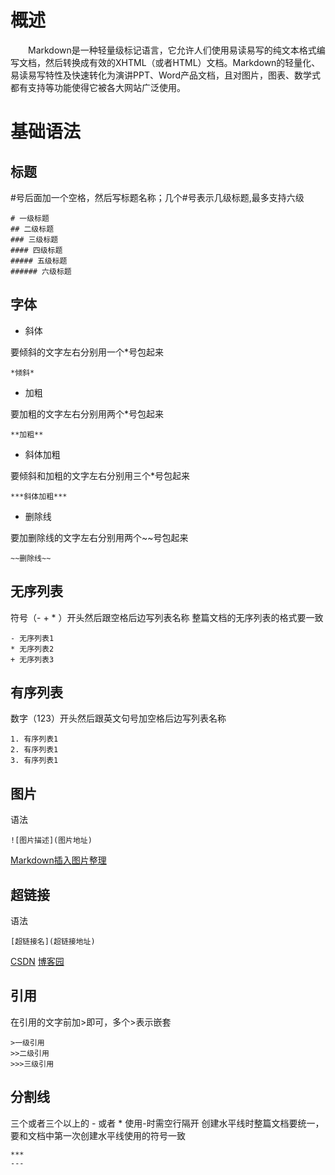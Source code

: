 
# 概述

&emsp;&emsp;Markdown是一种轻量级标记语言，它允许人们使用易读易写的纯文本格式编写文档，然后转换成有效的XHTML（或者HTML）文档。Markdown的轻量化、易读易写特性及快速转化为演讲PPT、Word产品文档，且对图片，图表、数学式都有支持等功能使得它被各大网站广泛使用。

# 基础语法

## 标题

\#号后面加一个空格，然后写标题名称；几个#号表示几级标题,最多支持六级

    # 一级标题
    ## 二级标题
    ### 三级标题
    #### 四级标题
    ##### 五级标题
    ###### 六级标题

## 字体

* 斜体

要倾斜的文字左右分别用一个*号包起来

    *倾斜*

* 加粗

要加粗的文字左右分别用两个*号包起来

    **加粗**

* 斜体加粗

要倾斜和加粗的文字左右分别用三个*号包起来

    ***斜体加粗***

* 删除线

要加删除线的文字左右分别用两个~~号包起来

    ~~删除线~~

## 无序列表

符号（- + * ）开头然后跟空格后边写列表名称
整篇文档的无序列表的格式要一致

    - 无序列表1
    * 无序列表2
    + 无序列表3

## 有序列表

数字（123）开头然后跟英文句号加空格后边写列表名称

    1. 有序列表1
    2. 有序列表1
    3. 有序列表1

## 图片

语法

    ![图片描述](图片地址)

[Markdown插入图片整理](https://blog.csdn.net/qq_33453784/article/details/114961624?spm=1001.2014.3001.5501)

## 超链接

语法

    [超链接名](超链接地址)

[CSDN](https://blog.csdn.net/qq_33453784?spm=1001.2014.3001.5343)
[博客园](https://www.cnblogs.com/henry-chr/)

## 引用

在引用的文字前加>即可，多个>表示嵌套

    >一级引用
    >>二级引用
    >>>三级引用

## 分割线

三个或者三个以上的 - 或者 * 
使用-时需空行隔开
创建水平线时整篇文档要统一，要和文档中第一次创建水平线使用的符号一致

    ***
    ---

